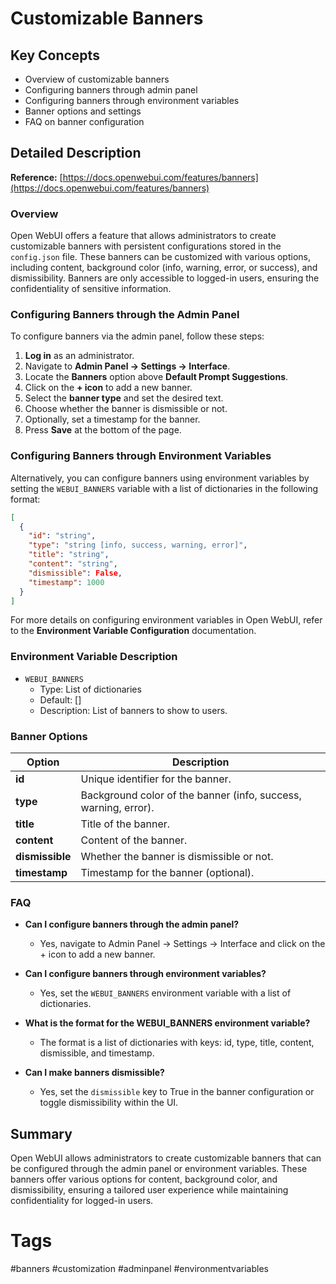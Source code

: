 # Customizable Banners

## Key Concepts
- Overview of customizable banners
- Configuring banners through admin panel
- Configuring banners through environment variables
- Banner options and settings
- FAQ on banner configuration

## Detailed Description

**Reference:** [https://docs.openwebui.com/features/banners](https://docs.openwebui.com/features/banners)

### Overview
Open WebUI offers a feature that allows administrators to create customizable banners with persistent configurations stored in the `config.json` file. These banners can be customized with various options, including content, background color (info, warning, error, or success), and dismissibility. Banners are only accessible to logged-in users, ensuring the confidentiality of sensitive information.

### Configuring Banners through the Admin Panel
To configure banners via the admin panel, follow these steps:

1. **Log in** as an administrator.
2. Navigate to **Admin Panel -> Settings -> Interface**.
3. Locate the **Banners** option above **Default Prompt Suggestions**.
4. Click on the **+ icon** to add a new banner.
5. Select the **banner type** and set the desired text.
6. Choose whether the banner is dismissible or not.
7. Optionally, set a timestamp for the banner.
8. Press **Save** at the bottom of the page.

### Configuring Banners through Environment Variables
Alternatively, you can configure banners using environment variables by setting the `WEBUI_BANNERS` variable with a list of dictionaries in the following format:

```json
[
  {
    "id": "string",
    "type": "string [info, success, warning, error]",
    "title": "string",
    "content": "string",
    "dismissible": False,
    "timestamp": 1000
  }
]
```

For more details on configuring environment variables in Open WebUI, refer to the **Environment Variable Configuration** documentation.

### Environment Variable Description

- `WEBUI_BANNERS`
  - Type: List of dictionaries
  - Default: []
  - Description: List of banners to show to users.

### Banner Options

| Option       | Description                                                                 |
|--------------|-----------------------------------------------------------------------------|
| **id**       | Unique identifier for the banner.                                         |
| **type**     | Background color of the banner (info, success, warning, error).            |
| **title**    | Title of the banner.                                                      |
| **content**  | Content of the banner.                                                    |
| **dismissible** | Whether the banner is dismissible or not.                               |
| **timestamp** | Timestamp for the banner (optional).                                      |

### FAQ

- **Can I configure banners through the admin panel?**
  - Yes, navigate to Admin Panel -> Settings -> Interface and click on the + icon to add a new banner.

- **Can I configure banners through environment variables?**
  - Yes, set the `WEBUI_BANNERS` environment variable with a list of dictionaries.

- **What is the format for the WEBUI_BANNERS environment variable?**
  - The format is a list of dictionaries with keys: id, type, title, content, dismissible, and timestamp.

- **Can I make banners dismissible?**
  - Yes, set the `dismissible` key to True in the banner configuration or toggle dismissibility within the UI.

## Summary
Open WebUI allows administrators to create customizable banners that can be configured through the admin panel or environment variables. These banners offer various options for content, background color, and dismissibility, ensuring a tailored user experience while maintaining confidentiality for logged-in users.

# Tags
#banners #customization #adminpanel #environmentvariables